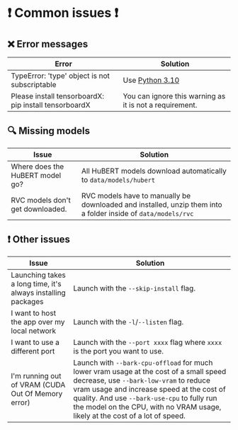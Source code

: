 # ❗ Common issues ❗
## ❌ Error messages

| Error                                                 | Solution                                                                  |
|-------------------------------------------------------|---------------------------------------------------------------------------|
| TypeError: 'type' object is not subscriptable         | Use [Python 3.10](https://www.python.org/downloads/release/python-31012/) |
| Please install tensorboardX: pip install tensorboardX | You can ignore this warning as it is not a requirement.                   |


## 🔍 Missing models

| Issue                            | Solution                                                                                                      |
|----------------------------------|---------------------------------------------------------------------------------------------------------------|
| Where does the HuBERT model go?  | All HuBERT models download automatically to `data/models/hubert`                                              |
| RVC models don't get downloaded. | RVC models have to manually be downloaded and installed, unzip them into a folder inside of `data/models/rvc` |

## ❗ Other issues

| Issue                                                        | Solution                                                                                                                                                                                                                                                                                                      |
|--------------------------------------------------------------|---------------------------------------------------------------------------------------------------------------------------------------------------------------------------------------------------------------------------------------------------------------------------------------------------------------|
| Launching takes a long time, it's always installing packages | Launch with the `--skip-install` flag.                                                                                                                                                                                                                                                                        |
| I want to host the app over my local network                 | Launch with the `-l`/`--listen` flag.                                                                                                                                                                                                                                                                         |
| I want to use a different port                               | Launch with the `--port xxxx` flag where `xxxx` is the port you want to use.                                                                                                                                                                                                                                  |
| I'm running out of VRAM (CUDA Out Of Memory error)           | Launch with `--bark-cpu-offload` for much lower vram usage at the cost of a small speed decrease, use `--bark-low-vram` to reduce vram usage and increase speed at the cost of quality. And use `--bark-use-cpu` to fully run the model on the CPU, with no VRAM usage, likely at the cost of a lot of speed. |
